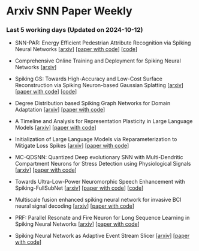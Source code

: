 # Arxiv SNN Paper Weekly


 ### **Last 5 working days (Updated on 2024-10-12)** 


- SNN-PAR: Energy Efficient Pedestrian Attribute Recognition via Spiking Neural Networks [[arxiv](https://arxiv.org/abs/2410.07857)] [[paper with code](https://paperswithcode.com/paper/snn-par-energy-efficient-pedestrian-attribute)] [[code](https://github.com/event-ahu/openpar)]

- Comprehensive Online Training and Deployment for Spiking Neural Networks [[arxiv](https://arxiv.org/abs/2410.07547)]

- Spiking GS: Towards High-Accuracy and Low-Cost Surface Reconstruction via Spiking Neuron-based Gaussian Splatting [[arxiv](https://arxiv.org/abs/2410.07266)] [[paper with code](https://paperswithcode.com/paper/spiking-gs-towards-high-accuracy-and-low-cost)] [[code](https://github.com/shippot/spiking_gs)]

- Degree Distribution based Spiking Graph Networks for Domain Adaptation [[arxiv](https://arxiv.org/abs/2410.06883)] [[paper with code](https://paperswithcode.com/paper/degree-distribution-based-spiking-graph)]

- A Timeline and Analysis for Representation Plasticity in Large Language Models [[arxiv](https://arxiv.org/abs/2410.06225)] [[paper with code](https://paperswithcode.com/paper/a-timeline-and-analysis-for-representation)]

- Initialization of Large Language Models via Reparameterization to Mitigate Loss Spikes [[arxiv](https://arxiv.org/abs/2410.05052)] [[paper with code](https://paperswithcode.com/paper/initialization-of-large-language-models-via)]

- MC-QDSNN: Quantized Deep evolutionary SNN with Multi-Dendritic Compartment Neurons for Stress Detection using Physiological Signals [[arxiv](https://arxiv.org/abs/2410.04992)] [[paper with code](https://paperswithcode.com/paper/mc-qdsnn-quantized-deep-evolutionary-snn-with)]

- Towards Ultra-Low-Power Neuromorphic Speech Enhancement with Spiking-FullSubNet [[arxiv](https://arxiv.org/abs/2410.04785)] [[paper with code](https://paperswithcode.com/paper/towards-ultra-low-power-neuromorphic-speech)] [[code](https://github.com/haoxiangsnr/spiking-fullsubnet)]

- Multiscale fusion enhanced spiking neural network for invasive BCI neural signal decoding [[arxiv](https://arxiv.org/abs/2410.03533)] [[paper with code](https://paperswithcode.com/paper/multiscale-fusion-enhanced-spiking-neural)]

- PRF: Parallel Resonate and Fire Neuron for Long Sequence Learning in Spiking Neural Networks [[arxiv](https://arxiv.org/abs/2410.03530)] [[paper with code](https://paperswithcode.com/paper/prf-parallel-resonate-and-fire-neuron-for)]

- Spiking Neural Network as Adaptive Event Stream Slicer [[arxiv](https://arxiv.org/abs/2410.02249)] [[paper with code](https://paperswithcode.com/paper/spiking-neural-network-as-adaptive-event)]

